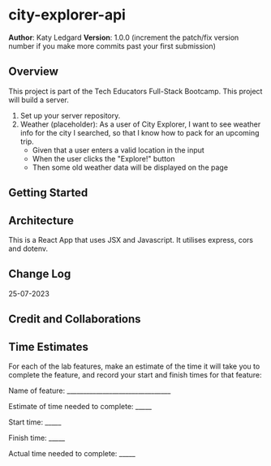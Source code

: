 # city-explorer-api

**Author**: Katy Ledgard
**Version**: 1.0.0 (increment the patch/fix version number if you make more commits past your first submission)

## Overview
<!-- Provide a high level overview of what this application is and why you are building it, beyond the fact that it's an assignment for this class. (i.e. What's your problem domain?) -->
This project is part of the Tech Educators Full-Stack Bootcamp. This project will build a server.
1. Set up your server repository.
2. Weather (placeholder): As a user of City Explorer, I want to see weather info for the city I searched, so that I know how to pack for an upcoming trip.
    - Given that a user enters a valid location in the input
    - When the user clicks the "Explore!" button
    - Then some old weather data will be displayed on the page



## Getting Started
<!-- What are the steps that a user must take in order to build this app on their own machine and get it running? -->

## Architecture
<!-- Provide a detailed description of the application design. What technologies (languages, libraries, etc) you're using, and any other relevant design information. -->
This is a React App that uses JSX and Javascript. It utilises express, cors and dotenv.

## Change Log
<!-- Use this area to document the iterative changes made to your application as each feature is successfully implemented. Use time stamps. Here's an example:

01-01-2001 4:59pm - Application now has a fully-functional express server, with a GET route for the location resource. -->
25-07-2023 


## Credit and Collaborations
<!-- Give credit (and a link) to other people or resources that helped you build this application. -->

## Time Estimates
For each of the lab features, make an estimate of the time it will take you to complete the feature, and record your start and finish times for that feature:

Name of feature: ________________________________

Estimate of time needed to complete: _____

Start time: _____

Finish time: _____

Actual time needed to complete: _____